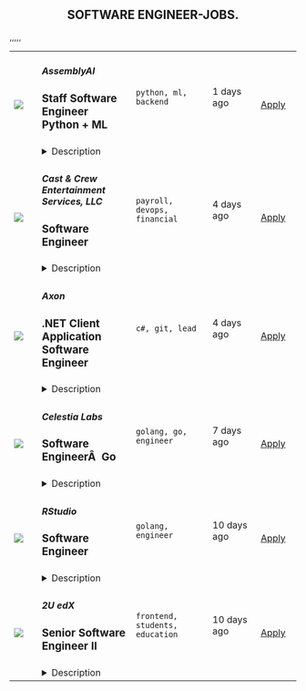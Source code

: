 <div align="center"><h2>SOFTWARE ENGINEER-JOBS.</h2></div><table><tr>
            <td width="100" height="100" rowspan="2">
                <img src=https://remoteOK.com/assets/img/jobs/354be69d41a57eaeb45c2015dbd8c5991657488477.png>
            </td>
            <td width="300">
                <h5>AssemblyAI</h5>
                <h3>
					Staff Software Engineer Python + ML				</h3>
            </td>
            <td width="300">
                <code>python, ml, backend</code>
            </td>
            <td width="200">
            <text>1 days ago</text>
            </td>
            <td width="100" rowspan="2">
            <a href=https://remoteOK.com/jobs/111588 align="right" target="_blank">Apply</a>
            </td>
        </tr>
        <tr>
            <td colspan="3">
            <details><summary>Description</summary>
            <div class="content-intro"><p><strong>AssemblyAI is an AI company - we build powerful models to transcribe and understand audio data, exposed through simple APIs.</strong></p><p>Hundreds of companies, and thousands of developers, use our APIs to both transcribe and understand millions of videos, podcasts, phone calls, and zoom meetings every day. Our APIs power innovative products like conversational intelligence platforms, zoom meeting summarizers, content moderation, and automatic closed captioning.</p><p><strong>Weâve been growing at breakneck speed, and are backed by leading investors including Y Combinatorâs AI Fund, Patrick and John Collision (Founders of Stripe), Nat Friedman (Former CEO of GitHub), and Daniel Gross (Entrepreneur &amp; Investor in companies including GitHub, Uber, Coinbase, SpaceX, Instacart, Notion, and Cruise Automation).</strong></p><p>AssemblyAIâs Speech-to-Text APIs are already trusted by Fortune 500s, startups, and thousands of developers around the world,Â <strong>with well-known customers including Spotify, Algolia, Dow Jones, The Wall Street Journal, and NBCUniversal.</strong>Â As part of a huge and emerging market, AssemblyAI is well on its way to becoming the leader in speech recognition and NLP.</p><p><strong>Join our world-class, remote team and help us build an iconic deep learning company.</strong></p><h2><strong>Our Team</strong></h2><p><strong>We are a fully remote team made up of problem solvers, innovators and top AI researchers with 20+ years of experience in Machine Learning, Speech Recognition, and NLP from places like DeepMind, Google, Meta, Amazon, Apple, and Cisco.</strong>Â Our culture is super collaborative, low-ego, transparent, and fast-paced. We want to win - and have a flat organization where everyone can openly share ideas (regardless of their title or position) in order to get the best idea.</p><p>As a remote company, our team members are given a lot of trust and autonomy to work where and how they want. We look for people to join our team who are ambitious, curious, and self-motivated, and we put a lot of trust and autonomy into everyone on our team.Â <strong>We want to empower everyone to do their best work with whatever tools, structures, or resources they need to perform at their highest potential.</strong></p></div><h2><strong>The Role</strong></h2><p>We're looking for a senior backend engineer with strong software and cloud engineering skills. You'll help us build highly scalable developer-centric APIs powered by state-of-the-art ML models. Some of your responsibilities will include:</p><ul><li>Build new API features and endpoints</li><li>Build automated test suites and CI/CD pipelines</li><li>Integrate and deploy state of the art machine learning models into production</li><li>Build new batch and streaming applications</li><li>Refactor applications to eliminate tech debt</li><li>Troubleshoot production issues</li><li>Participate in the team on-call rotation</li></ul><h2><strong>You'll love this job if you....</strong></h2><ul><li>Enjoy solving complex technical problems, even when there is no perfect solution.</li><li>Enjoy being in a fast paced, customer-facing role.</li><li>Thrive in small, cross-functional teams. We like to wear many hats here!</li><li>You're excited to tackle big technical challenges like fast scaling of ML models and achieving zero-downtime deploys.</li></ul><h2><strong>Requirements</strong></h2><div class="styles--2kg4_"><ul><li>5+ years of experience working with Python</li><li>5+ years of working with SQL and NoSQL databases</li><li>3+ working with Python backend frameworks like Django, Flask, or Tornado</li><li>2+ years developing REST APIs</li><li>2+ years working with common AWS services</li><li>2+ years of production support experience</li><li>Startup or FAANG-type experience - Has worked at a startup or high growth company</li><li>Deep AWS knowledge - Has many years of experience solutioning within AWS<br /></li><li>Strong Python coding abilities - Can pass difficult programming challenges in a relatively short period of time. Can speak clearly about their thinking throughout these challenges. Can speak to O-notation of algorithms. Has excellent knowledge of common python idioms and libraries.</li><li>Leadership experience - Has led large projects and/or teams towards a big goal with success</li><li>Machine learning experience - Has worked with machine learning models at scale</li><li>High scalability leadership experience - Has been a tech leader on scaling systems to hundreds of millions of requests/events per day. Has experience with hyper-observability, scaling algorithms, and using production data to drive system changes</li></ul><h2><strong>Skills</strong></h2><ul><li>Amazing system design chops - When given a hard problem to solve with a new system, they can quickly shape an effective design and communicate its strengths, weaknesses, and tradeoffs.</li><li>High-octane thinking - Engages deeply on subjects of expertise. Thinks ahead many steps and can see where decisions are likely to lead. Their brains compute at a very high level.</li><li>Extremely creative - Can find both novel and effective solutions within highly constrained time and resources</li><li>Fast learner - Has shown they can ramp up on difficult topics very fast</li><li>Pushes beyond expectations - Exceeds expectations of whatever theyâre focused on without impacting timelines.</li><li>Exceptional gut instincts - Can practically feel when something is right or wrong. Can use these instincts to quickly point themselves in the right direction.</li><li>Demanding - They donât shy away from conflict. If they see something that doesnât seem right they speak up and demand change. They donât let poor performance go unnoticed. They demand more from everyone around them and equally in themselves.</li><li>Opinionated - They have convictions in what they believe and can communicate their position clearly without drama.</li></ul></div><div class="content-conclusion"><h2><strong>Benefits (US)</strong></h2><ul><li>Competitive Salary + Bonus</li><li>Equity</li><li>100% Remote team</li><li>Unlimited PTO</li><li>Premium Healthcare (100% Covered for you + dependents)</li><li>Vision &amp; Dental Care</li><li>$1K budget for your home office setup</li><li>New Macbook Pro (or PC if you prefer)</li><li>3-4x/year company paid team retreat</li></ul></div>
            </details>
            </td>
        </tr>,<tr>
            <td width="100" height="100" rowspan="2">
                <img src=https://remoteok.com/assets/img/jobs/7830c68764b5786d2d6ff4451fdea6fb1657224007.png>
            </td>
            <td width="300">
                <h5>Cast & Crew Entertainment Services, LLC</h5>
                <h3>
					Software Engineer				</h3>
            </td>
            <td width="300">
                <code>payroll, devops, financial</code>
            </td>
            <td width="200">
            <text>4 days ago</text>
            </td>
            <td width="100" rowspan="2">
            <a href=https://remoteOK.com/jobs/111573 align="right" target="_blank">Apply</a>
            </td>
        </tr>
        <tr>
            <td colspan="3">
            <details><summary>Description</summary>
            <p><strong>About Cast &amp; Crew <br></strong>We enable great content. Films, television, streaming, live events. We make difficult tasks easier - think payroll, human resources, accounting, financial management and workflow. Great content is difficult enough, so weâve built solutions and software and, most importantly, linked everything together through a central hub. In English, that means Cast &amp; Crew solutions talk to each other, making those difficult tasks we listed above a whole lot easier and simpler. We do. So you can. Learn more at <a href="http://www.castandcrew.com">www.castandcrew.com</a></p><p><strong><u>Position Overview</u></strong></p><p>Cast &amp; Crew is the leading provider of payroll, human resources, and financial services to the entertainment industry.&nbsp; We enable content creation for all major studios from Disney to Netflix.</p><p>We are looking for a highly experienced Senior Software Engineer to help with our rapid growth.&nbsp; You will be working on a team of dedicated and talented engineers using the latest innovations in .Net stack and AWS services.&nbsp; Growth and leadership opportunities are available.&nbsp; This position is remote.</p><p><strong><u>What you will be doing</u></strong></p><ul><li>Architecting and implementing high performing web services</li><li>Designing a new data model for the enterprise Payroll system</li><li>Working with the Software Engineers, DevOps Engineers, and DBAs to implement a highly available and scalable cloud-based database solutions</li><li>Mentoring junior engineers</li><li>Working as part of a team to implement large, complex enterprise software systems from the ground up</li><li>Following established SDLC processes to effectively deliver change within the environment</li><li>Other related duties as assigned</li></ul><p><strong><u>Requirements</u></strong></p><ul><li>7+ years software development experience in .Net (C#)</li><li>Proficiency in SQL and relational databases such as PostgreSQL, Oracle, or MySql</li><li>Knowledge of .Net Core and related frameworks is desired</li><li>Excellent communication and teamwork skills</li><li>Familiar with the C programming language a plus</li><li>Financial systems experience (accounting, payroll, insurance, etc.) a plus</li><li>Computer Science or equivalent degree a plus</li></ul><p><strong>Special Work Conditions&nbsp;&nbsp;&nbsp;&nbsp;&nbsp;&nbsp;&nbsp;&nbsp;&nbsp;&nbsp;&nbsp;&nbsp;&nbsp; </strong></p><ul><li>Sedentary - involves sitting most of the time but may involve walking or standing for brief periods of time. Some positions may entail exerting up to 15 lbs. of force occasionally and/or a negligible amount of force to lift, carry, push, or pull.&nbsp;</li></ul><p><strong>Benefits </strong></p><ul><li>Cast &amp; Crew provides a comprehensive package of employee benefits including: Medical, Dental, Life/AD&amp;D; LTD, additional voluntary benefits such as STD, Vision, paid vacation, holidays, and sick pay; 401(k) and employer match, Additional Life Insurance, and other company perks and benefits!</li></ul><p>Please note: Due to the high volume of applicants, it is likely that only shortlisted candidates will be contacted.</p><p>CA residents: Your personal information may be collected in connection with certain services provided by Cast &amp; Crew or its affiliated companies.&nbsp; A summary of your California privacy rights can be found at: <a href="https://www.castandcrew.com/privacy-policy/">https://www.castandcrew.com/privacy-policy/</a> &nbsp;</p><p>Cast &amp; Crew is an equal opportunity employer committed to hiring a diverse workforce and sustaining an inclusive culture. It is our policy to provide equal employment opportunities to all individuals based on job-related qualifications and ability to perform a job, without regard to age, gender, gender identity, sexual orientation, race, color, religion, creed, national origin, disability, genetic information, veteran status, citizenship or marital status, and to maintain a non-discriminatory environment free from intimidation, harassment or bias based upon these grounds.</p>
            </details>
            </td>
        </tr>,<tr>
            <td width="100" height="100" rowspan="2">
                <img src=https://remoteok.com/assets/img/jobs/cb1668372ee2167586c7bbe3fb0cc71b1657207805.jpg>
            </td>
            <td width="300">
                <h5>Axon</h5>
                <h3>
					.NET Client Application Software Engineer				</h3>
            </td>
            <td width="300">
                <code>c#, git, lead</code>
            </td>
            <td width="200">
            <text>4 days ago</text>
            </td>
            <td width="100" rowspan="2">
            <a href=https://remoteOK.com/jobs/111572 align="right" target="_blank">Apply</a>
            </td>
        </tr>
        <tr>
            <td colspan="3">
            <details><summary>Description</summary>
            <p>*Axon requires employees be vaccinated against COVID-19 as a condition of employment, unless a medical or religious accommodation is approved. As such, newly hired employees will be required to provide proof of their COVID-19 vaccination.</p><h3><strong>Your Impact</strong></h3><p>As an engineering member on the team, you will make key design decisions that will shape our newest products. This platform will offer law enforcement administrators and crime analysts flexible access to key crime data, decision support, state and federal crime reports, and criminal investigation insights.<br><br>Axon has lead the global effort to protect life through electric weapons, body cameras, a number of real-time sensors, public safety software products and AI tools. Axon is uniquely positioned to tie together every aspect of an incident in order to help law enforcement agencies better prepare for what might happen, respond efficiently and effectively, deliver justice, ensure the well being of their officers, and increase the safety of their communities. Working together with our customers and product teams, you will build the foundation for Axonâs outcome-oriented data efforts.</p><h3><strong>What Youâll Do</strong></h3><p><strong>Location: </strong>Seattle, Scottsdale or Remote US<br><strong>Reports to: </strong>Software Engineering Manager</p><ul><li>Participate in code reviews and architecture design meetings</li><li>Own and drive end-to-end features with Product and Design</li><li>Ensure that your code hits a high bar for quality and performance</li><li>Partner with internal teams and agencies to make public safety data accessible and actionable</li><li>Influence peers, advise senior leaders, coach and mentor junior team members</li><li>Facilitate cross-team collaboration among engineers and contribute to the broader community of Axon engineers</li></ul><h3><strong>What You Bring</strong></h3><ul><li>Bachelor's Degree in Computer Science or Engineering, OR graduate of coding boot camp OR 3+ years of relevant experience in related field</li><li>Highly technical with experience developing and maintaining end-to-end, high availability, high throughput web-scale data systems</li><li>Experience developing C# .net client applications&nbsp;</li><li>Backend ASP.NET experience is a plus</li><li>Experience using git and Jira</li><li>Experience&nbsp; using WPF</li><li>Demonstrated ability to make tough technical decisions based on requirements, constraints, and trade-offs</li><li>You follow the latest in software engineering and open source technologies</li><li>Industry experience working with SQL data stores is a plus</li><li>You love delighting end users and hunger for novel challenges</li></ul><p><em>Benefits listed herein may vary depending on the nature of your employment and the location where you work.</em></p>
            </details>
            </td>
        </tr>,<tr>
            <td width="100" height="100" rowspan="2">
                <img src=https://remoteOK.com/assets/logo-square.png>
            </td>
            <td width="300">
                <h5>Celestia Labs</h5>
                <h3>
					Software EngineerÂ  Go				</h3>
            </td>
            <td width="300">
                <code>golang, go, engineer</code>
            </td>
            <td width="200">
            <text>7 days ago</text>
            </td>
            <td width="100" rowspan="2">
            <a href=https://remoteOK.com/jobs/111508 align="right" target="_blank">Apply</a>
            </td>
        </tr>
        <tr>
            <td colspan="3">
            <details><summary>Description</summary>
            Vaduz, Liechtenstein - Celestia Labs is seeking a remote full-time software engineer with Go experience to help build the Celestia core protocol.About CelestiaCelestia is the first modular blockchain network. By decoupling consensus from execution, Celestia enables anyone to easily deplo...
            </details>
            </td>
        </tr>,<tr>
            <td width="100" height="100" rowspan="2">
                <img src=https://remoteOK.com/assets/logo-square.png>
            </td>
            <td width="300">
                <h5>RStudio</h5>
                <h3>
					Software Engineer				</h3>
            </td>
            <td width="300">
                <code>golang, engineer</code>
            </td>
            <td width="200">
            <text>10 days ago</text>
            </td>
            <td width="100" rowspan="2">
            <a href=https://remoteOK.com/jobs/111486 align="right" target="_blank">Apply</a>
            </td>
        </tr>
        <tr>
            <td colspan="3">
            <details><summary>Description</summary>
            Boston, United States - RStudio creates software that helps people understand data and make better decisions in real-world applications. Our core offering is an open-source data science toolchain used by millions worldwide, and we aim to make it available to everyone, regardless of their econo...
            </details>
            </td>
        </tr>,<tr>
            <td width="100" height="100" rowspan="2">
                <img src=https://remoteok.com/assets/img/jobs/0150a0082654e844ee15276c062c569f1656675004.jpg>
            </td>
            <td width="300">
                <h5>2U edX</h5>
                <h3>
					Senior Software Engineer II				</h3>
            </td>
            <td width="300">
                <code>frontend, students, education</code>
            </td>
            <td width="200">
            <text>10 days ago</text>
            </td>
            <td width="100" rowspan="2">
            <a href=https://remoteOK.com/jobs/111480 align="right" target="_blank">Apply</a>
            </td>
        </tr>
        <tr>
            <td colspan="3">
            <details><summary>Description</summary>
            <p class="p2"><strong>What Weâre Looking For:</strong></p><p><span style="font-weight: 400;">Weâre seeking a full-stack Software Engineer to join the edX Enterprise Reach team, a team focused on developing and maintaining features that power our edX for Business offering. The teamâs current major initiative involves improving the onboarding experience for B2B customers and enabling them to seamlessly connect their learners to edX platforms. You will join a team of full stack engineers dedicated to designing and building products that attract new customers, scaling our systems to support existing customers, and integrating with 3rd party software. Interested in solving business and engineering problems that will have a global impact?</span></p><p><strong>Your Team</strong></p><p><span style="font-weight: 400;">Working closely with Product Management and UX, the Enterprise Reach team strives to help companies upskill their workers by providing seamless integrations with edX content. The Reach team builds and supports tools for prospective customers to learn more about the enterprise offering, and for current customers to manage and customize their integrations.</span></p><p class="p2"><strong>Responsibilities Include, But Are Not Limited To:</strong></p><ul><li style="font-weight: 400;"><span style="font-weight: 400;">Design, develop, deploy, and support scalable software</span></li><li style="font-weight: 400;"><span style="font-weight: 400;">Collaborate with Product Management, UX, and key stakeholders to understand business problems and identify solutions</span></li><li style="font-weight: 400;"><span style="font-weight: 400;">Provide technical mentorship to team members and provide feedback on code reviews</span></li><li style="font-weight: 400;"><span style="font-weight: 400;">Commit to owning your code and supporting the customer facing environment</span></li><li style="font-weight: 400;"><span style="font-weight: 400;">Lead team members on independent project initiatives</span></li><li style="font-weight: 400;"><span style="font-weight: 400;">Promote teamwork, research cutting edge technology, and support a vibrant innovative work atmosphere</span></li></ul><p class="p2"><strong>Things That Should Be In Your Background:</strong></p><ul><li style="font-weight: 400;"><span style="font-weight: 400;">6+ years of full-stack coding experience and a deep knowledge of frontend architecture and best practices.</span></li><li style="font-weight: 400;"><span style="font-weight: 400;">Real-world experience with developing and deploying large web applications in modern web frameworks.</span></li><li style="font-weight: 400;"><span style="font-weight: 400;">The ability to problem solve, drive projects with loosely defined requirements, communicate with stakeholders, and learn from both success and failure.</span></li><li style="font-weight: 400;"><span style="font-weight: 400;">A collaborative mindset and willingness to share your knowledge with team members through mentoring, code reviews, pair programming, presentations, etc.</span></li></ul><p class="p2"><strong>Other Attributes That Will Help You In This Role:</strong></p><ul><li style="font-weight: 400;"><span style="font-weight: 400;">Experience working with React, Python &amp; Django.</span></li><li style="font-weight: 400;"><span style="font-weight: 400;">Experience working in an agile development environment.</span></li><li style="font-weight: 400;"><span style="font-weight: 400;">Experience with accessibility best practices and compliant front-end development standards.</span></li><li style="font-weight: 400;"><span style="font-weight: 400;">Familiarity with open source frameworks.</span></li><li style="font-weight: 400;"><span style="font-weight: 400;">An interest in enabling and integrating open source contributions.</span></li><li style="font-weight: 400;"><span style="font-weight: 400;">BS in Computer Science or related experience.</span></li></ul><p class="p2"><strong>About edX</strong></p><p class="p2">edX is the education movement for restless learners. Together with our founding partners Harvard and MIT, weâve brought together more than 38 million learners, the majority of top-ranked universities in the world, and industry-leading companies onto one online learning platform that supports learners at every stage. And weâre not stopping thereâas a global nonprofit, weâre relentlessly pursuing our vision of a world where every learner can access education to unlock their potential, without the barriers of cost or location.</p><p class="p2"><strong>About 2U, Inc. (NASDAQ: TWOU)</strong></p><p class="p2">2U is comprised of 3 lines of business: Graduate Degree Programs, Short Course, and Boot Camps. Going beyond traditional learning management systems, we use tech, people, and data to help top universities and enterprise organizations transform in the digital eraâand eliminate the back row in higher ed. We support lifelong learning which means thinking beyond a single degree. It means finding ways for students to gain the skills they need to change careers, evolve their expertise, and meet the challenges of the changing world head-on. We help our partners fill those needsâdeveloping new digital education technologies and offerings capable of supporting students at different points in their lives. Whether they need a simple refresher, to learn something new, or to change their career trajectories completely, our partners are there to help them succeed. Together with our partners, 2U has positively transformed the lives of more than 275,000 students and lifelong learners.&nbsp;</p><p class="p2"><strong>2U Diversity and Inclusion Statement</strong></p><p class="p2">At 2U, we are committed to creating and sustaining a culture that embodies diverse walks of life, ideas, genders, ages, races, cultures, sexual orientations, abilities and other unique qualities of our employees. We strive to offer a workplace where every employee feels empowered by the ways in which we are different, as well as the ways in which we are the same.&nbsp;</p><p class="p2"><strong>Benefits &amp; Culture</strong></p><p class="p2">Working at 2U means working with individuals that are passionate and mission driven. We collaborate on tough problems to deliver the best outcomes for our partners, students, and each other. You will find team members working together in our open office spaces, gathered in the kitchen grabbing a snack, or taking a break in our game rooms.</p><p class="p2">2U offers a comprehensive benefits package:</p><ul><li class="p2">Medical, dental, and vision coverage</li><li class="p2">Life insurance, disability and 401(k)</li><li class="p2">Unlimited snacks and drinks</li><li class="p2">Generous paid leave policies including unlimited PTO</li><li>Additional time off benefits include: volunteer days, parental leave, and a company-wide winter break</li></ul><p class="p2"><span style="font-weight: 400;">In Colorado, the anticipated base salary for this role is $120,000.00 with potential bonus and equity eligibility. Note: The final compensation for this position may consider factors including the geographic location where the work is performed (candidateâs assigned office) and prior work experience of the candidate.</span><br><br>To learn more, visit 2U.com. #NoBackRow</p><p class="p2">Note: The above statements are intended to describe the general nature and level of work performed by individuals assigned to this position, and are not intended to be construed as an exhaustive list of all responsibilities, duties and skills required. All employees may be required to perform duties outside of their normal responsibilities from time to time, as needed.</p><p class="p2">2U&nbsp;is an equal opportunity employer that does not discriminate against applicants or employees and ensures equal employment opportunity for all persons regardless of their race, creed, color, religion, sex, sexual orientation, gender identity, pregnancy, national origin, age, marital status, disability, citizenship, military or&nbsp;veteransâ status, or any other classifications protected by applicable federal, state or local laws.&nbsp;2Uâs equal opportunity policy applies to all terms and conditions of employment, including but not limited to recruiting, hiring, training, promotion, job benefits and pay.&nbsp;</p>
            </details>
            </td>
        </tr></table>
